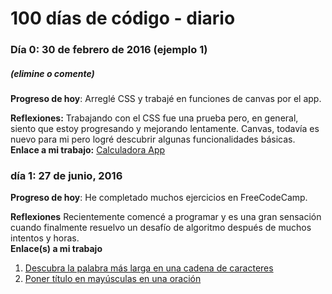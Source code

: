 # 100 días de código - diario
### Día 0: 30 de febrero de 2016 (ejemplo 1)

##### (elimine o comente)

**Progreso de hoy**: Arreglé CSS y trabajé en funciones de canvas por el app.

**Reflexiones:** Trabajando con el CSS fue una prueba pero, en general, siento que estoy progresando y mejorando lentamente. Canvas, todavía es nuevo para mi pero logré descubrir algunas funcionalidades básicas.  
**Enlace a mi trabajo:** [Calculadora App](http://www.example.com)

### día 1: 27 de junio, 2016

**Progreso de hoy**: He completado muchos ejercicios en FreeCodeCamp.

**Reflexiones** Recientemente comencé a programar y es una gran sensación cuando finalmente resuelvo un desafío de algoritmo después de muchos intentos y horas.  
**Enlace(s) a mi trabajo**

1.  [Descubra la palabra más larga en una cadena de caracteres](https://www.freecodecamp.com/challenges/find-the-longest-word-in-a-string)
2.  [Poner título en mayúsculas en una oración](https://www.freecodecamp.com/challenges/title-case-a-sentence)
